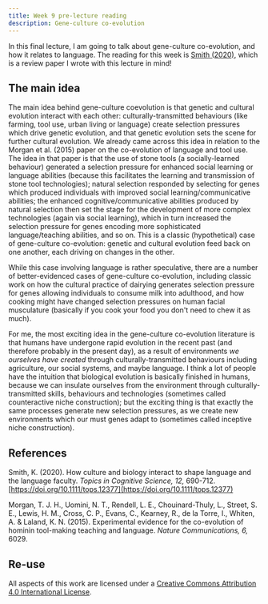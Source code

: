 ```yaml
---
title: Week 9 pre-lecture reading
description: Gene-culture co-evolution
---
```


In this final lecture, I am going to talk about gene-culture co-evolution, and how it relates to language. The reading for this week is [Smith (2020)](https://doi.org/10.1111/tops.12377), which is a review paper I wrote with this lecture in mind! 

## The main idea

The main idea behind gene-culture coevolution is that genetic and cultural evolution interact with each other: culturally-transmitted behaviours (like farming, tool use, urban living or language) create selection pressures which drive genetic evolution, and that genetic evolution sets the scene for further cultural evolution. We already came across this idea in relation to the Morgan et al. (2015) paper on the co-evolution of language and tool use. The idea in that paper is that the use of stone tools (a socially-learned behaviour) generated a selection pressure for enhanced social learning or language abilities (because this facilitates the learning and transmission of stone tool technologies); natural selection responded by selecting for genes which produced individuals with improved social learning/communicative abilities; the enhanced cognitive/communicative abilities produced by natural selection then set the stage for the development of more complex technologies (again via social learning), which in turn increased the selection pressure for genes encoding more sophisticated language/teaching abilities, and so on. This is a classic (hypothetical) case of gene-culture co-evolution: genetic and cultural evolution feed back on one another, each driving on changes in the other.

While this case involving language is rather speculative, there are a number of better-evidenced cases of gene-culture co-evolution, including classic work on how the cultural practice of dairying generates selection pressure for genes allowing individuals to consume milk into adulthood, and how cooking might have changed selection pressures on human facial musculature (basically if you cook your food you don't need to chew it as much). 

For me, the most exciting idea in the gene-culture co-evolution literature  is that humans have undergone rapid evolution in the recent past (and therefore probably in the present day), as a result of environments *we ourselves have created* through culturally-transmitted behaviours including agriculture, our social systems, and maybe language. I think a lot of people have the intuition that biological evolution is basically finished in humans, because we can insulate ourselves from the environment through culturally-transmitted skills, behaviours and technologies (sometimes called counteractive niche construction); but the exciting thing is that exactly the same processes generate new selection pressures, as we create new environments which our must genes adapt to (sometimes called inceptive niche construction).


## References

Smith, K. (2020). How culture and biology interact to shape language and the language faculty. *Topics in Cognitive Science, 12,* 690-712. [https://doi.org/10.1111/tops.12377](https://doi.org/10.1111/tops.12377)

Morgan, T. J. H., Uomini, N. T., Rendell, L. E., Chouinard-Thuly, L., Street, S. E., Lewis, H. M., Cross, C. P., Evans, C., Kearney, R., de la Torre, I., Whiten, A. & Laland, K. N. (2015). Experimental evidence for the co-evolution of hominin tool-making teaching and language. *Nature Communications, 6,* 6029.

## Re-use

All aspects of this work are licensed under a [Creative Commons Attribution 4.0 International License](http://creativecommons.org/licenses/by/4.0/).
